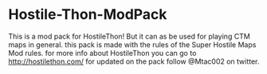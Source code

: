 Hostile-Thon-ModPack
====================

This is a mod pack for HostileThon! But it can as be used for playing CTM maps in general. this pack is made with the rules of the Super Hostile Maps Mod rules. for more info about HostileThon you can go to http://hostilethon.com/ for updated on the pack follow @Mtac002 on twitter.
